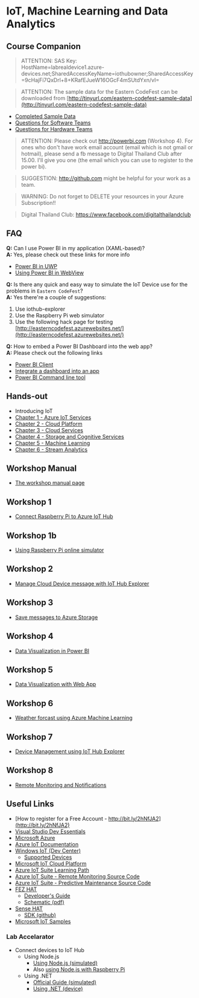 # IoT, Machine Learning and Data Analytics
## Course Companion

> ATTENTION: SAS Key:  
HostName=labrealdevice1.azure-devices.net;SharedAccessKeyName=iothubowner;SharedAccessKey=9cHajFi7QxDrl+8+KRafEJueW16OGcF4mSUtdYxn/vI=

> ATTENTION: The sample data for the Eastern CodeFest can be downloaded from
[http://tinyurl.com/eastern-codefest-sample-data](http://tinyurl.com/eastern-codefest-sample-data)
* [Completed Sample Data](http://tinyurl.com/yagfk28o)
* [Questions for Software Teams](https://easterncodefest.blob.core.windows.net/sample-data/sw.pdf)
* [Questions for Hardware Teams](https://easterncodefest.blob.core.windows.net/sample-data/hw.pdf)

> ATTENTION: Please check out http://powerbi.com (Workshop 4).
For ones who don't have work email account (email which is not gmail or hotmail),
please send a fb message to Digital Thailand Club after 15.00.
I'll give you one (the email which you can use to register to the power bi).

> SUGGESTION: http://github.com might be helpful for your work as a team.

> WARNING: Do not forget to DELETE your resources in your Azure Subscription!!

> Digital Thailand Club: https://www.facebook.com/digitalthailandclub

## FAQ
**Q:** Can I use Power BI in my application (XAML-based)?  
**A:** Yes, please check out these links for more info  
* [Power BI in UWP](http://community.powerbi.com/t5/Desktop/Power-BI-Embedded-Integrate-a-report-into-a-UWP-app/td-p/59360)
* [Using Power BI in WebView](https://gist.github.com/itsananderson/14a179174ea65e246ce7)

**Q:** Is there any quick and easy way to simulate the IoT Device use for the problems in `Eastern CodeFest`?  
**A:** Yes there're a couple of suggestions:
1. Use iothub-explorer
1. Use the Raspberry Pi web simulator
1. Use the following hack page for testing [http://easterncodefest.azurewebsites.net/](http://easterncodefest.azurewebsites.net/)

**Q:** How to embed a Power BI Dashboard into the web app?  
**A:** Please check out the following links  
* [Power BI Client](https://microsoft.github.io/PowerBI-JavaScript/)
* [Integrate a dashboard into an app](https://powerbi.microsoft.com/en-us/documentation/powerbi-developer-integrate-dashboard/)
* [Power BI Command line tool](https://github.com/Microsoft/PowerBI-cli)

## Hands-out
* Introducing IoT
* [Chapter 1 - Azure IoT Services](slides/m01_azure_iot.pdf)
* [Chapter 2 - Cloud Platform](slides/m02_cloud.pdf)
* [Chapter 3 - Cloud Services](slides/m03_cloud15.pdf)
* [Chapter 4 - Storage and Cognitive Services](slides/m04_storage.pdf)
* [Chapter 5 - Machine Learning](slides/m05_machine_learning.pdf)
* [Chapter 6 - Stream Analytics](slides/m06_stream_analytics.pdf)

## Workshop Manual
* [The workshop manual page](https://www.gitbook.com/book/tlaothong/azure-iot-workshop)

## Workshop 1
* [Connect Raspberry Pi to Azure IoT Hub](https://tlaothong.gitbooks.io/azure-iot-workshop/content/iot-hub-raspberry-pi-kit-node-get-started.html)

## Workshop 1b
* [Using Raspberry Pi online simulator](https://tlaothong.gitbooks.io/azure-iot-workshop/content/iot-hub-raspberry-pi-web-simulator-get-started.html)

## Workshop 2
* [Manage Cloud Device message with IoT Hub Explorer](https://tlaothong.gitbooks.io/azure-iot-workshop/content/iot-hub-explorer-cloud-device-messaging.html)

## Workshop 3
* [Save messages to Azure Storage](https://tlaothong.gitbooks.io/azure-iot-workshop/content/iot-hub-store-data-in-azure-table-storage.html)

## Workshop 4
* [Data Visualization in Power BI](https://tlaothong.gitbooks.io/azure-iot-workshop/content/iot-hub-live-data-visualization-in-power-bi.html)

## Workshop 5
* [Data Visualization with Web App](https://tlaothong.gitbooks.io/azure-iot-workshop/content/iot-hub-live-data-visualization-in-web-apps.html)

## Workshop 6
* [Weather forcast using Azure Machine Learning](https://tlaothong.gitbooks.io/azure-iot-workshop/content/iot-hub-weather-forecast-machine-learning.html)

## Workshop 7
* [Device Management using IoT Hub Explorer](https://tlaothong.gitbooks.io/azure-iot-workshop/content/iot-hub-device-management-iothub-explorer.html)

## Workshop 8
* [Remote Monitoring and Notifications](https://tlaothong.gitbooks.io/azure-iot-workshop/content/iot-hub-monitoring-notifications-with-azure-logic-apps.html)

## Useful Links
* [How to register for a Free Account - http://bit.ly/2hNfJA2](http://bit.ly/2hNfJA2)
* [Visual Studio Dev Essentials](https://www.visualstudio.com/dev-essentials/)
* [Microsoft Azure](https://azure.com)
* [Azure IoT Documentation](https://docs.microsoft.com/en-us/azure/#pivot=services&panel=iot)
* [Windows IoT (Dev Center)](https://developer.microsoft.com/windows/iot)
    * [Supported Devices](https://developer.microsoft.com/windows/iot/explore/deviceoptions)
* [Microsoft IoT Cloud Platform](https://www.microsoft.com/en-us/cloud-platform/internet-of-things)
* [Azure IoT Suite Learning Path](https://azure.microsoft.com/en-us/documentation/learning-paths/iot-suite/)
* [Azure IoT Suite - Remote Monitoring Source Code](https://github.com/Azure/azure-iot-remote-monitoring)
* [Azure IoT Suite - Predictive Maintenance Source Code](https://github.com/Azure/azure-iot-predictive-maintenance)
* [FEZ HAT](https://www.ghielectronics.com/catalog/product/500)
    * [Developer's Guide](https://www.ghielectronics.com/docs/329/fez-hat-developers-guide)
    * [Schematic (pdf)](http://www.ghielectronics.com/downloads/schematic/FEZ_HAT_SCH.pdf)
* [Sense HAT](https://www.hackster.io/laserbrain/windows-iot-sense-hat)
    * [SDK (github)](https://github.com/emmellsoft/RPi.SenseHat)
* [Microsoft IoT Samples](https://github.com/ms-iot/samples)

### Lab Accelarator
* Connect devices to IoT Hub
    * Using Node.js
        * [Using Node.js (simulated)](https://docs.microsoft.com/en-us/azure/iot-hub/iot-hub-node-node-device-management-get-started)
        * Also [using Node.js with Raspberry Pi](https://docs.microsoft.com/en-us/azure/iot-hub/iot-hub-raspberry-pi-kit-node-get-started)
    * Using .NET
        * [Official Guide (simulated)](https://docs.microsoft.com/en-us/azure/iot-hub/iot-hub-csharp-csharp-getstarted)
        * [Using .NET (device)](how2/netdevice2iothub.md)

